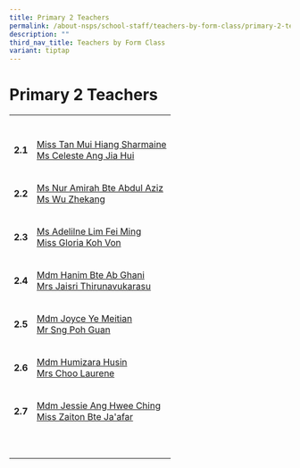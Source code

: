 ```yaml
---
title: Primary 2 Teachers
permalink: /about-nsps/school-staff/teachers-by-form-class/primary-2-teachers/
description: ""
third_nav_title: Teachers by Form Class
variant: tiptap
---
```

<h1>Primary 2 Teachers</h1>
<table style="minWidth: 50px">
<colgroup>
<col>
<col>
</colgroup>
<tbody>
<tr>
<th rowspan="1" colspan="1">
<p></p>
</th>
<th rowspan="1" colspan="1">
<p></p>
</th>
</tr>
<tr>
<td rowspan="1" colspan="1">
<p><strong>2.1</strong>
</p>
</td>
<td rowspan="1" colspan="1">
<p><a href="mailto:tan_mui_hiang@schools.gov.sg" rel="noopener noreferrer nofollow" target="_blank">Miss Tan Mui Hiang Sharmaine</a>
<br><a href="mailto:celeste_ang_jia_hui@schools.gov.sg" rel="noopener noreferrer nofollow" target="_blank">Ms Celeste Ang Jia Hui</a>
</p>
</td>
</tr>
<tr>
<td rowspan="1" colspan="1">
<p><strong>2.2</strong>
</p>
</td>
<td rowspan="1" colspan="1">
<p><a href="mailto:nur_amirah_abdul_aziz@schools.gov.sg" rel="noopener noreferrer nofollow" target="_blank">Ms Nur Amirah Bte Abdul Aziz</a>
<br><a href="mailto:wu_zhekang@schools.gov.sg" rel="noopener noreferrer nofollow" target="_blank">Ms Wu Zhekang</a>
</p>
</td>
</tr>
<tr>
<td rowspan="1" colspan="1">
<p><strong>2.3</strong>
</p>
</td>
<td rowspan="1" colspan="1">
<p><a href="mailto:lim_fei_ming_adeline@schools.gov.sg" rel="noopener noreferrer nofollow" target="_blank">Ms Adelilne Lim Fei Ming</a>
<br><a href="mailto:gloria_koh_von@schools.gov.sg" rel="noopener noreferrer nofollow" target="_blank">Miss Gloria Koh Von</a>
</p>
</td>
</tr>
<tr>
<td rowspan="1" colspan="1">
<p><strong>2.4</strong>
</p>
</td>
<td rowspan="1" colspan="1">
<p><a href="mailto:hanim_ab_ghani@schools.gov.sg" rel="noopener noreferrer nofollow" target="_blank">Mdm Hanim Bte Ab Ghani</a>
<br><a href="mailto:jaisri_thirunavukarasu@schools.gov.sg" rel="noopener noreferrer nofollow" target="_blank">Mrs Jaisri Thirunavukarasu</a>
</p>
</td>
</tr>
<tr>
<td rowspan="1" colspan="1">
<p><strong>2.5</strong>
</p>
</td>
<td rowspan="1" colspan="1">
<p><a href="mailto:joyce_ye_meitian@schools.gov.sg" rel="noopener noreferrer nofollow" target="_blank">Mdm Joyce Ye Meitian</a>
<br><a href="mailto:sng_poh_guan@schools.gov.sg" rel="noopener noreferrer nofollow" target="_blank">Mr Sng Poh Guan</a>
</p>
</td>
</tr>
<tr>
<td rowspan="1" colspan="1">
<p><strong>2.6</strong>
</p>
</td>
<td rowspan="1" colspan="1">
<p><a href="mailto:nsps@moe.edu.sg" rel="noopener noreferrer nofollow" target="_blank">Mdm Humizara Husin</a>
<br><a href="mailto:nsps@moe.edu.sg" rel="noopener noreferrer nofollow" target="_blank">Mrs Choo Laurene</a>
</p>
</td>
</tr>
<tr>
<td rowspan="1" colspan="1">
<p><strong>2.7</strong>
</p>
</td>
<td rowspan="1" colspan="1">
<p><a href="mailto:nsps@moe.edu.sg" rel="noopener noreferrer nofollow" target="_blank">Mdm Jessie Ang Hwee Ching</a>
<br><a href="mailto:nsps@moe.edu.sg" rel="noopener noreferrer nofollow" target="_blank">Miss Zaiton Bte Ja'afar</a>
</p>
</td>
</tr>
<tr>
<td rowspan="1" colspan="1">
<p></p>
</td>
<td rowspan="1" colspan="1">
<p></p>
</td>
</tr>
<tr>
<td rowspan="1" colspan="1">
<p></p>
</td>
<td rowspan="1" colspan="1">
<p></p>
</td>
</tr>
</tbody>
</table>
<p></p>